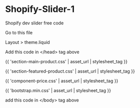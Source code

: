 # Shopify-Slider-1
Shopify dev slider free code


Go to this file

Layout > theme.liquid

Add this code in &lt;/head> tag above

 {{ 'section-main-product.css' | asset_url | stylesheet_tag }}
 
 {{ 'section-featured-product.css' | asset_url | stylesheet_tag }}
 
 {{ 'component-price.css' | asset_url | stylesheet_tag }}
 
 {{ 'bootstrap.min.css' | asset_url | stylesheet_tag }}
 
 
add this code in &lt;/body> tag above


<script src="{{ 'product-form.js' | asset_url }}" defer="defer"></script>


<script src="{{ 'bootstrap.bundle.min.js' | asset_url }}"></script>


<script src="{{ 'popper.min.js' | asset_url }}"></script>


<script src="{{ 'bootstrap.min.js' | asset_url }}"></script>

